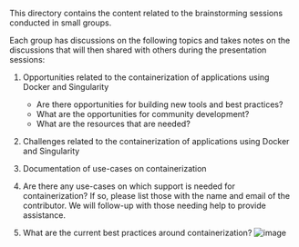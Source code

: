 This directory contains the content related to the brainstorming sessions conducted in small groups.

Each group has discussions on the following topics and takes notes on the discussions that will then shared with others during the presentation sessions:

1. Opportunities related to the containerization of applications using Docker and Singularity
    - Are there opportunities for building new tools and best practices?
    - What are the opportunities for community development?
    - What are the resources that are needed?

2. Challenges related to the containerization of applications using Docker and Singularity

3. Documentation of use-cases on containerization

4. Are there any use-cases on which support is needed for containerization? If so, please list those with the name and email of the contributor. We will follow-up with those needing help to provide assistance.

5. What are the current best practices around containerization?
![image](https://github.com/ritua2/containerization2023/assets/22985311/73bf4235-fca0-4236-b7a9-18e7f04889d0)


